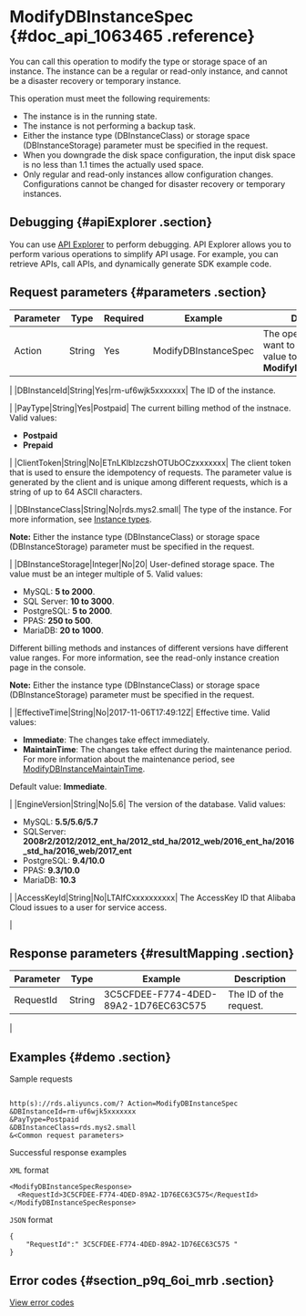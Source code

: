 # ModifyDBInstanceSpec {#doc_api_1063465 .reference}

You can call this operation to modify the type or storage space of an instance. The instance can be a regular or read-only instance, and cannot be a disaster recovery or temporary instance.

This operation must meet the following requirements:

-   The instance is in the running state.
-   The instance is not performing a backup task.
-   Either the instance type \(DBInstanceClass\) or storage space \(DBInstanceStorage\) parameter must be specified in the request.
-   When you downgrade the disk space configuration, the input disk space is no less than 1.1 times the actually used space.
-   Only regular and read-only instances allow configuration changes. Configurations cannot be changed for disaster recovery or temporary instances.

## Debugging {#apiExplorer .section}

You can use [API Explorer](https://api.aliyun.com/#product=Rds&api=ModifyDBInstanceSpec) to perform debugging. API Explorer allows you to perform various operations to simplify API usage. For example, you can retrieve APIs, call APIs, and dynamically generate SDK example code.

## Request parameters {#parameters .section}

|Parameter|Type|Required|Example|Description|
|---------|----|--------|-------|-----------|
|Action|String|Yes|ModifyDBInstanceSpec| The operation that you want to perform. Set the value to **ModifyDBInstanceSpec**.

 |
|DBInstanceId|String|Yes|rm-uf6wjk5xxxxxxx| The ID of the instance.

 |
|PayType|String|Yes|Postpaid| The current billing method of the instnace. Valid values:

 -   **Postpaid**
-   **Prepaid**

 |
|ClientToken|String|No|ETnLKlblzczshOTUbOCzxxxxxxx| The client token that is used to ensure the idempotency of requests. The parameter value is generated by the client and is unique among different requests, which is a string of up to 64 ASCII characters.

 |
|DBInstanceClass|String|No|rds.mys2.small| The type of the instance. For more information, see [Instance types](~~26312~~).

 **Note:** Either the instance type \(DBInstanceClass\) or storage space \(DBInstanceStorage\) parameter must be specified in the request.

 |
|DBInstanceStorage|Integer|No|20| User-defined storage space. The value must be an integer multiple of 5. Valid values:

 -   MySQL: **5 to 2000**.
-   SQL Server: **10 to 3000**.
-   PostgreSQL: **5 to 2000**.
-   PPAS: **250 to 500**.
-   MariaDB: **20 to 1000**.

 Different billing methods and instances of different versions have different value ranges. For more information, see the read-only instance creation page in the console.

 **Note:** Either the instance type \(DBInstanceClass\) or storage space \(DBInstanceStorage\) parameter must be specified in the request.

 |
|EffectiveTime|String|No|2017-11-06T17:49:12Z| Effective time. Valid values:

 -   **Immediate**: The changes take effect immediately.
-   **MaintainTime**: The changes take effect during the maintenance period. For more information about the maintenance period, see [ModifyDBInstanceMaintainTime](~~26249~~).

 Default value: **Immediate**.

 |
|EngineVersion|String|No|5.6| The version of the database. Valid values:

 -   MySQL: **5.5/5.6/5.7**
-   SQLServer: **2008r2/2012/2012\_ent\_ha/2012\_std\_ha/2012\_web/2016\_ent\_ha/2016\_std\_ha/2016\_web/2017\_ent**
-   PostgreSQL: **9.4/10.0**
-   PPAS: **9.3/10.0**
-   MariaDB: **10.3**

 |
|AccessKeyId|String|No|LTAIfCxxxxxxxxxx| The AccessKey ID that Alibaba Cloud issues to a user for service access.

 |

## Response parameters {#resultMapping .section}

|Parameter|Type|Example|Description|
|---------|----|-------|-----------|
|RequestId|String|3C5CFDEE-F774-4DED-89A2-1D76EC63C575| The ID of the request.

 |

## Examples {#demo .section}

Sample requests

``` {#request_demo}

http(s)://rds.aliyuncs.com/? Action=ModifyDBInstanceSpec
&DBInstanceId=rm-uf6wjk5xxxxxxx 
&PayType=Postpaid 
&DBInstanceClass=rds.mys2.small
&<Common request parameters>

```

Successful response examples

`XML` format

``` {#xml_return_success_demo}
<ModifyDBInstanceSpecResponse> 
  <RequestId>3C5CFDEE-F774-4DED-89A2-1D76EC63C575</RequestId>
</ModifyDBInstanceSpecResponse> 

```

`JSON` format

``` {#json_return_success_demo}
{
	"RequestId":" 3C5CFDEE-F774-4DED-89A2-1D76EC63C575 "
}
```

## Error codes {#section_p9q_6oi_mrb .section}

[View error codes](https://error-center.aliyun.com/status/product/Rds)

